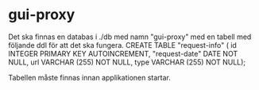 # gui-proxy

Det ska finnas en databas i ./db med namn "gui-proxy" med en tabell med följande ddl för att det ska fungera.
CREATE TABLE "request-info" (
    id INTEGER PRIMARY KEY AUTOINCREMENT, 
    "request-date" DATE NOT NULL, 
    url VARCHAR (255) NOT NULL, 
    type VARCHAR (255) NOT NULL);

Tabellen måste finnas innan applikationen startar.
